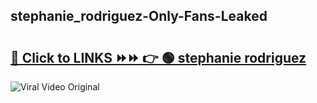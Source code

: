 
 ## stephanie_rodriguez-Only-Fans-Leaked

# <h2><a href="https://clipsfans.com/stephanie_rodriguez&ref=git">🔗 Click to LINKS ⏩⏩ 👉 🟢 stephanie rodriguez </a></h2>

<a href="https://clipsfans.com/stephanie_rodriguez&ref=git" rel="nofollow" data-target="animated-image.originalLink"><img src="https://i.ibb.co.com/xMMVF88/686577567.gif" alt="Viral Video Original" style="max-width: 100%; display: inline-block;" data-target="animated-image.originalImage"></a>
